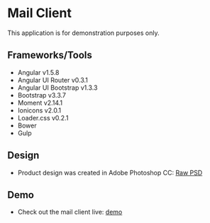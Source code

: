 # Mail Client
This application is for demonstration purposes only. 

## Frameworks/Tools
- Angular v1.5.8
- Angular UI Router v0.3.1
- Angular UI Bootstrap v1.3.3
- Bootstrap v3.3.7
- Moment v2.14.1
- Ionicons v2.0.1
- Loader.css v0.2.1
- Bower
- Gulp

## Design
- Product design was created in Adobe Photoshop CC: [Raw PSD](https://github.com/nicholas-davis/design/blob/master/mail_client_mockup.psd)

## Demo
- Check out the mail client live: [demo](http://sandbox.nicholasdavis.com/projects/mail-client-angular-bootstrap)
